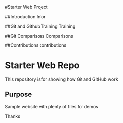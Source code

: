 
#Starter Web Project

##Introduction
Intor

##Git and Github Training
Training

##Git Comparisons
Comparisons

##Contributions
contributions

# Starter Web Repo

This repository is for showing how Git and GitHub work

## Purpose

Sample website with plenty of files for demos

Thanks